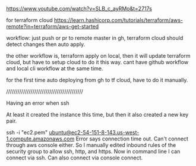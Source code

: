 https://www.youtube.com/watch?v=SLB_c_ayRMo&t=2717s

for terraform cloud
https://learn.hashicorp.com/tutorials/terraform/aws-remote?in=terraform/aws-get-started


workflow: just push or pr to remote master in gh, terraform cloud should detect changes then auto apply.

the other workflow is, 
    terraform apply
on local, then it will update terraform cloud, but have to setup cloud to do it this way. cant have github workflow and local cli workflow at the same time.

for the first time auto deploying from gh to tf cloud, have to do it manually.

/////////////////////////////////////////

Having an error when ssh

At least it created the instance this time, but then it also created a new key pair.

ssh -i "ec2.pem" ubuntu@ec2-54-151-8-143.us-west-1.compute.amazonaws.com
Error says connection time out. Can't connect through aws console either. 
So I manually edited inbound rules of the security group to allow ssh, http, and https.
Now in command line I can connect via ssh. Can also connect via console connect.
